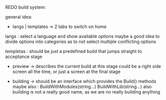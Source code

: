 REDO build system:

general idea:

- langs | templates  -> 2 tabs to switch on home

langs : select a language and show available options
        maybe a good idea to divide options into categories as to not
        select multiple conflicting options

templetas : should be just a predefined build that jumps straight to 
            acceptance stage

- preview -> describes the current build at this stage
             could be a right side screen all the time,
             or just a screen at the final stage

- building -> should be an interface which provides the Build() methods
              maybe also  : BuildWithModules(string...)
                            BuildWithLib(string...)
              also building is not a really good name, as we are no really 
              building anything
